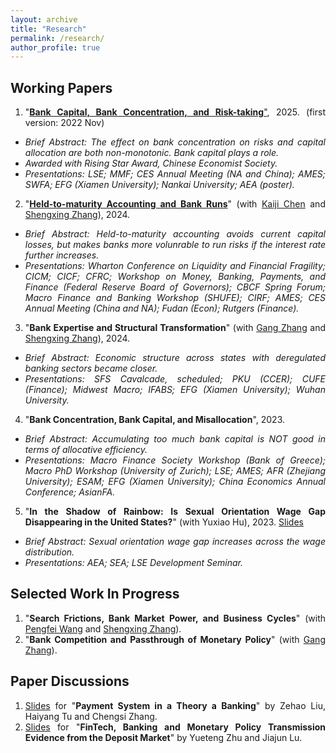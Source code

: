 ```yaml
---
layout: archive
title: "Research"
permalink: /research/
author_profile: true
---
```

<style>
body {
text-align: justify;}
li {
  font-size: 14px;
}
</style>


## Working Papers
1. "[**Bank Capital, Bank Concentration, and Risk-taking**"](https://ivanyyi.github.io/files/JMP_YUYI.pdf), 2025. (first version: 2022 Nov)
  * *Brief Abstract: The effect on bank concentration on risks and capital allocation are both non-monotonic. Bank capital plays a role.*
  * *Awarded with Rising Star Award, Chinese Economist Society.*
  * *Presentations: LSE; MMF; CES Annual Meeting (NA and China); AMES; SWFA; EFG (Xiamen University); Nankai University; AEA (poster).*

2. "[**Held-to-maturity Accounting and Bank Runs**](https://wifpr.wharton.upenn.edu/wp-content/uploads/2024/10/Chen_Yi_Zhang-5.pdf)" (with [Kaiji Chen](https://sites.google.com/site/chenkaiji/) and [Shengxing Zhang](https://sites.google.com/site/oo7zsx/home)), 2024.
  * *Brief Abstract: Held-to-maturity accounting avoids current capital losses, but makes banks more volunrable to run risks if the interest rate further increases.*
  * *Presentations: Wharton Conference on Liquidity and Financial Fragility; CICM; CICF; CFRC; Workshop on Money, Banking, Payments, and Finance (Federal Reserve Board of Governors); CBCF Spring Forum; Macro Finance and Banking Workshop (SHUFE); CIRF;  AMES;  CES Annual Meeting (China and NA); Fudan (Econ);  Rutgers (Finance).*
 
3. "**Bank Expertise and Structural Transformation**" (with [Gang Zhang](https://english.ckgsb.edu.cn/faculty/zhang-gang/) and [Shengxing Zhang](https://sites.google.com/site/oo7zsx/home)), 2024.
  * *Brief Abstract: Economic structure across states with deregulated banking sectors became closer.*
  * *Presentations: SFS Cavalcade, scheduled; PKU (CCER); CUFE (Finance); Midwest Macro; IFABS; EFG (Xiamen University); Wuhan University.*

4. "**Bank Concentration, Bank Capital, and Misallocation**", 2023. 
  * *Brief Abstract: Accumulating too much bank capital is NOT good in terms of allocative efficiency.*
  * *Presentations: Macro Finance Society Workshop (Bank of Greece); Macro PhD Workshop (University of Zurich); LSE; AMES; AFR (Zhejiang University); ESAM;  EFG (Xiamen University); China Economics Annual Conference; AsianFA.*



5. "**In the Shadow of Rainbow: Is Sexual Orientation Wage Gap Disappearing in the United States?**" (with Yuxiao Hu), 2023. [Slides](https://www.aeaweb.org/conference/2021/preliminary/powerpoint/Ft4Aehky)
  * *Brief Abstract:  Sexual orientation wage gap increases across the wage distribution.*
  * *Presentations: AEA; SEA; LSE Development Seminar.*




  



## Selected Work In Progress
1. "**Search Frictions, Bank Market Power, and Business Cycles**" (with [Pengfei Wang](https://english.phbs.pku.edu.cn/content-627-118-1.html) and [Shengxing Zhang](https://sites.google.com/site/oo7zsx/home)).
2. "**Bank Competition and Passthrough of Monetary Policy**" (with [Gang Zhang](https://english.ckgsb.edu.cn/faculty/zhang-gang/)).


## Paper Discussions
1. [Slides](https://IvanYYi.github.io/files/discussion2.pdf) for "**Payment System in a Theory a Banking**" by Zehao Liu, Haiyang Tu and Chengsi Zhang.
2. [Slides](https://IvanYYi.github.io/files/discussion1.pdf) for "**FinTech, Banking and Monetary Policy Transmission Evidence from the Deposit Market**" by Yueteng Zhu and Jiajun Lu.







